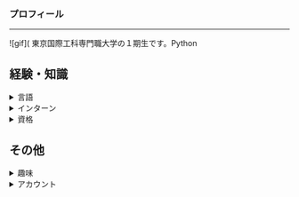 ### プロフィール
___
![gif](
東京国際工科専門職大学の１期生です。Python

## 経験・知識
<details><summary>言語</summary>
・Python<br>
・Java<br>
・C<br>
・Github<br>
・Linux<br>
</details>
  
<details><summary>インターン</summary>
・日本電信電話株式会社<br>
・株式会社百代<br>
・ディップ株式会社<br>
・ジョルダン<br>
</details>

<details><summary>資格</summary>
・ITパスポート<br>
・日商簿記3級<br>
</details>

## その他
<details><summary>趣味</summary>
・旅行<br>
・映画鑑賞<br>
・サイクリング<br>
・株式投資<br>
</details>

<details><summary>アカウント</summary>
・Twitter<br>
・FaceBook<br>
・Instagram<br>
</details>


<!--
**nab8ta/nab8ta** is a ✨ _special_ ✨ repository because its `README.md` (this file) appears on your GitHub profile.

Here are some ideas to get you started:

- 🔭 I’m currently working on ...
- 🌱 I’m currently learning ...
- 👯 I’m looking to collaborate on ...
- 🤔 I’m looking for help with ...
- 💬 Ask me about ...
- 📫 How to reach me: ...
- 😄 Pronouns: ...
- ⚡ Fun fact: ...
-->

